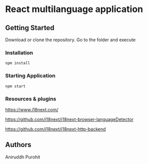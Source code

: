 # React multilanguage application

## Getting Started

Download or clone the repository. Go to the folder and execute

### Installation

```
npm install
```

### Starting Application

```
npm start
```

### Resources & plugins

https://www.i18next.com/

https://github.com/i18next/i18next-browser-languageDetector

https://github.com/i18next/i18next-http-backend

## Authors

Aniruddh Purohit
